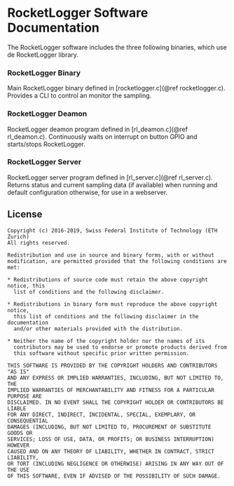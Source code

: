 RocketLogger Software Documentation
===================================

The RocketLogger software includes the three following binaries, which use de RocketLogger library.

### RocketLogger Binary

Main RocketLogger binary defined in [rocketlogger.c](@ref rocketlogger.c). Provides a CLI to control an monitor the sampling.

### RocketLogger Deamon

RocketLogger deamon program defined in [rl_deamon.c](@ref rl_deamon.c). Continuously waits on interrupt on button GPIO and starts/stops RocketLogger.

### RocketLogger Server

RocketLogger server program defined in [rl_server.c](@ref rl_server.c). Returns status and current sampling data (if available) when running and default configuration otherwise, for use in a webserver.


## License

```
Copyright (c) 2016-2019, Swiss Federal Institute of Technology (ETH Zurich)
All rights reserved.

Redistribution and use in source and binary forms, with or without
modification, are permitted provided that the following conditions are met:

* Redistributions of source code must retain the above copyright notice, this
  list of conditions and the following disclaimer.

* Redistributions in binary form must reproduce the above copyright notice,
  this list of conditions and the following disclaimer in the documentation
  and/or other materials provided with the distribution.

* Neither the name of the copyright holder nor the names of its
  contributors may be used to endorse or promote products derived from
  this software without specific prior written permission.

THIS SOFTWARE IS PROVIDED BY THE COPYRIGHT HOLDERS AND CONTRIBUTORS "AS IS"
AND ANY EXPRESS OR IMPLIED WARRANTIES, INCLUDING, BUT NOT LIMITED TO, THE
IMPLIED WARRANTIES OF MERCHANTABILITY AND FITNESS FOR A PARTICULAR PURPOSE ARE
DISCLAIMED. IN NO EVENT SHALL THE COPYRIGHT HOLDER OR CONTRIBUTORS BE LIABLE
FOR ANY DIRECT, INDIRECT, INCIDENTAL, SPECIAL, EXEMPLARY, OR CONSEQUENTIAL
DAMAGES (INCLUDING, BUT NOT LIMITED TO, PROCUREMENT OF SUBSTITUTE GOODS OR
SERVICES; LOSS OF USE, DATA, OR PROFITS; OR BUSINESS INTERRUPTION) HOWEVER
CAUSED AND ON ANY THEORY OF LIABILITY, WHETHER IN CONTRACT, STRICT LIABILITY,
OR TORT (INCLUDING NEGLIGENCE OR OTHERWISE) ARISING IN ANY WAY OUT OF THE USE
OF THIS SOFTWARE, EVEN IF ADVISED OF THE POSSIBILITY OF SUCH DAMAGE.
```
